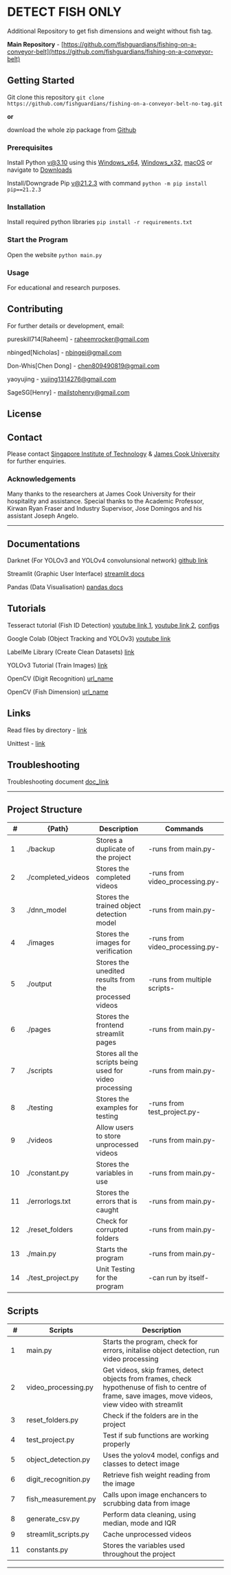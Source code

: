 # DETECT FISH ONLY
Additional Repository to get fish dimensions and weight without fish tag.

<b>Main Repository</b> - [https://github.com/fishguardians/fishing-on-a-conveyor-belt](https://github.com/fishguardians/fishing-on-a-conveyor-belt)

## Getting Started
Git clone this repository ```git clone https://github.com/fishguardians/fishing-on-a-conveyor-belt-no-tag.git```

<b>or</b>

download the whole zip package from [Github](https://github.com/fishguardians/fishing-on-a-conveyor-belt-no-tag.git)

### Prerequisites
Install Python v@3.10 using this [Windows_x64](https://www.python.org/ftp/python/3.10.0/python-3.10.0-amd64.exe), [Windows_x32](https://www.python.org/ftp/python/3.10.0/python-3.10.0.exe), [macOS](https://www.python.org/ftp/python/3.10.0/python-3.10.0post2-macos11.pkg) or navigate to [Downloads](https://www.python.org/downloads/release/python-3100/) 


Install/Downgrade Pip v@21.2.3 with command  ```python -m pip install pip==21.2.3```

### Installation
Install required python libraries  ```pip install -r requirements.txt```

### Start the Program
Open the website  ```python main.py```

### Usage
For educational and research purposes. 

## Contributing
For further details or development, email:

pureskill714[Raheem] - [raheemrocker@gmail.com](mailto:raheemrocker@gmail.com)

nbinged[Nicholas] - [nbingei@gmail.com](mailto:nbingei@gmail.com)

Don-Whis[Chen Dong] - [chen809490819@gmail.com](mailto:chen809490819@gmail.com)

yaoyujing - [yujing1314276@gmail.com](mailto:yujing1314276@gmail.com)

SageSG[Henry] - [mailstohenry@gmail.com](mailto:mailstohenry@gmail.com)

## License

## Contact
Please contact [Singapore Institute of Technology](https://www.singaporetech.edu.sg/connect/contact-us) & [James Cook University](https://www.jcu.edu.sg/current-students/campus-maps-And-information/contact-us) for further enquiries.

### Acknowledgements
Many thanks to the researchers at James Cook University for their hospitality and assistance. 
Special thanks to the Academic Professor, Kirwan Ryan Fraser and Industry Supervisor, Jose Domingos and his assistant Joseph Angelo.

<hr/>

## Documentations
Darknet (For YOLOv3 and YOLOv4 convolunsional network) [github link](https://github.com/AlexeyAB/darknet)

Streamlit (Graphic User Interface) [streamlit docs](https://docs.streamlit.io/)

Pandas (Data Visualisation) [pandas docs](https://pandas.pydata.org/pandas-docs/stable/)

## Tutorials

Tesseract tutorial (Fish ID Detection) [youtube link 1](https://www.youtube.com/watch?v=JkzFjj2hjtw&t=894s), [youtube link 2](https://www.youtube.com/watch?v=PY_N1XdFp4w&t=164s), [configs](https://stackoverflow.com/questions/44619077/pytesseract-ocr-multiple-config-options)

Google Colab (Object Tracking and YOLOv3) [youtube link](https://www.youtube.com/watch?v=O3b8lVF93jU&t=14s)

LabelMe Library (Create Clean Datasets) [link](https://roboflow.com/convert/labelme-json-to-yolo-darknet-txt)

YOLOv3 Tutorial (Train Images) [link](https://pysource.com/2020/04/02/train-yolo-to-detect-a-custom-object-online-with-free-gpu/)

OpenCV (Digit Recognition) [url_name]()

OpenCV (Fish Dimension) [url_name]()

## Links
Read files by directory - [link](https://realpython.com/working-with-files-in-python/)

Unittest - [link](https://machinelearningmastery.com/a-gentle-introduction-to-unit-testing-in-python/)

## Troubleshooting
Troubleshooting document [doc_link]()

<hr/>

## Project Structure

| # | {Path}  | Description | Commands |
| --- | --- | --- | --- |
| 1 | ./backup | Stores a duplicate of the project | -runs from main.py- |
| 2 | ./completed_videos | Stores the completed videos | -runs from video_processing.py- |
| 3 | ./dnn_model | Stores the trained object detection model | -runs from main.py- |
| 4 | ./images | Stores the images for verification | -runs from video_processing.py- |
| 5 | ./output | Stores the unedited results from the processed videos | -runs from multiple scripts- |
| 6 | ./pages | Stores the frontend streamlit pages | -runs from main.py- |
| 7 | ./scripts | Stores all the scripts being used for video processing | -runs from main.py- |
| 8 | ./testing | Stores the examples for testing | -runs from test_project.py- |
| 9 | ./videos | Allow users to store unprocessed videos | -runs from main.py- |
| 10 | ./constant.py | Stores the variables in use | -runs from main.py- |
| 11 | ./errorlogs.txt | Stores the errors that is caught | -runs from main.py- |
| 12 | ./reset_folders | Check for corrupted folders | -runs from main.py- |
| 13 | ./main.py | Starts the program | -runs from main.py- |
| 14 | ./test_project.py | Unit Testing for the program | -can run by itself- |

## Scripts 

| # | Scripts  | Description |
| --- | --- | --- |
| 1 | main.py | Starts the program, check for errors, initalise object detection, run video processing |
| 2 | video_processing.py | Get videos, skip frames, detect objects from frames, check hypothenuse of fish to centre of frame, save images, move videos, view video with streamlit |
| 3 | reset_folders.py | Check if the folders are in the project |
| 4 | test_project.py | Test if sub functions are working properly |
| 5 | object_detection.py | Uses the yolov4 model, configs and classes to detect image |
| 6 | digit_recognition.py | Retrieve fish weight reading from the image |
| 7 | fish_measurement.py | Calls upon image enchancers to scrubbing data from image |
| 8 | generate_csv.py | Perform data cleaning, using median, mode and IQR |
| 9 | streamlit_scripts.py | Cache unprocessed videos |
| 11 | constants.py | Stores the variables used throughout the project |

<hr/>
